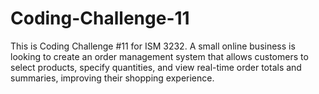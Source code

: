 # Coding-Challenge-11
This is Coding Challenge #11 for ISM 3232. A small online business is looking to create an order management system that allows customers to select products, specify quantities, and view real-time order totals and summaries, improving their shopping experience.
